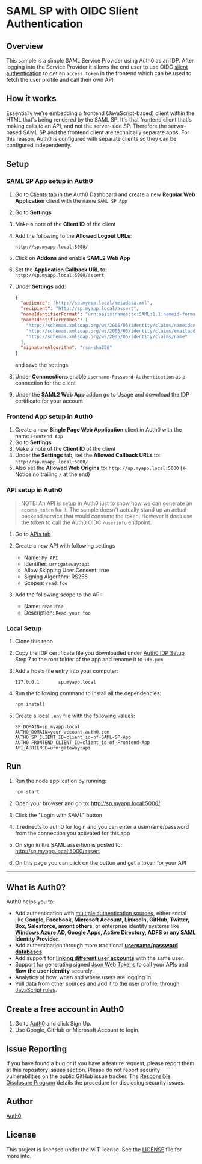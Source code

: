 # SAML SP with OIDC Slient Authentication

## Overview

This sample is a simple SAML Service Provider using Auth0 as an IDP. After logging into the Service Provider it allows the end user to use OIDC [silent authentication](https://auth0.com/docs/api-auth/tutorials/silent-authentication) to get an `access_token` in the frontend which can be used to fetch the user profile and call their own API.

## How it works

Essentially we're embedding a frontend (JavaScript-based) client within the HTML that's being rendered by the SAML SP. It's that frontend client that's making calls to an API, and not the server-side SP. Therefore the server-based SAML SP and the frontend client are technically separate apps. For this reason, Auth0 is configured with separate clients so they can be configured independently.

## Setup

### SAML SP App setup in Auth0

1. Go to [Clients tab](https://manage.auth0.com/#/clients) in the Auth0 Dashboard and create a new **Regular Web Application** client with the name `SAML SP App`
1. Go to **Settings**
1. Make a note of the **Client ID** of the client
1. Add the following to the **Allowed Logout URLs**:

   ```
   http://sp.myapp.local:5000/
   ```

1. Click on **Addons** and enable **SAML2 Web App**
1. Set the **Application Callback URL** to: `http://sp.myapp.local:5000/assert`
1. Under **Settings** add:

    ```json
    {
      "audience": "http://sp.myapp.local/metadata.xml",
      "recipient": "http://sp.myapp.local/assert",
      "nameIdentifierFormat": "urn:oasis:names:tc:SAML:1.1:nameid-format:unspecified",
      "nameIdentifierProbes": [
        "http://schemas.xmlsoap.org/ws/2005/05/identity/claims/nameidentifier",
        "http://schemas.xmlsoap.org/ws/2005/05/identity/claims/emailaddress",
        "http://schemas.xmlsoap.org/ws/2005/05/identity/claims/name"
      ],
      "signatureAlgorithm": "rsa-sha256"
    }
    ```

    and save the settings

1. Under **Connnections** enable `Username-Password-Authentication` as a connection for the client
1. Under the **SAML2 Web App** addon go to Usage and download the IDP certificate for your account

### Frontend App setup in Auth0

1. Create a new **Single Page Web Application** client in Auth0 with the name `Frontend App`
1. Go to **Settings**
1. Make a note of the **Client ID** of the client
1. Under the **Settings** tab, set the  **Allowed Callback URLs** to: `http://sp.myapp.local:5000/`
1. Also set the **Allowed Web Origins** to: `http://sp.myapp.local:5000` (← Notice no trailing `/` at the end)

### API setup in Auth0

> NOTE: An API is setup in Auth0 just to show how we can generate an `access_token` for it. The sample doesn't actually stand up an actual backend service that would consume the token. However it does use the token to call the Auth0 OIDC `/userinfo` endpoint.

1. Go to [APIs tab](https://manage.auth0.com/#/apis)
1. Create a new API with following settings
   - Name: `My API`
   - Identifier: `urn:gateway:api`
   - Allow Skipping User Consent: true
   - Signing Algorithm: RS256
   - Scopes: `read:foo`

1. Add the following scope to the API:
   - Name: `read:foo`
   - Description: `Read your foo`

### Local Setup

1. Clone this repo

1. Copy the IDP certificate file you downloaded under [Auth0 IDP Setup](#auth0-) Step 7 to the root folder of the app and rename it to `idp.pem`

1. Add a hosts file entry into your computer: 

    ```
    127.0.0.1       sp.myapp.local
    ```

1. Run the following command to install all the dependencies:

    ```bash
    npm install
    ```

1. Create a local `.env` file with the following values:

    ```
    SP_DOMAIN=sp.myapp.local
    AUTH0_DOMAIN=your-account.auth0.com
    AUTH0_SP_CLIENT_ID=client_id-of-SAML-SP-App
    AUTH0_FRONTEND_CLIENT_ID=client_id-of-Frontend-App
    API_AUDIENCE=urn:gateway:api
    ```

## Run

1. Run the node application by running:

    ```bash
    npm start
    ```

1. Open your browser and go to: http://sp.myapp.local:5000/
1. Click the "Login with SAML" button
1. It redirects to auth0 for login and you can enter a username/password from the connection you activated for this app
1. On sign in the SAML assertion is posted to: http://sp.myapp.local:5000/assert 
1. On this page you can click on the button and get a token for your API

---

## What is Auth0?

Auth0 helps you to:

* Add authentication with [multiple authentication sources](https://docs.auth0.com/identityproviders), either social like **Google, Facebook, Microsoft Account, LinkedIn, GitHub, Twitter, Box, Salesforce, amont others**, or enterprise identity systems like **Windows Azure AD, Google Apps, Active Directory, ADFS or any SAML Identity Provider**.
* Add authentication through more traditional **[username/password databases](https://docs.auth0.com/mysql-connection-tutorial)**.
* Add support for **[linking different user accounts](https://docs.auth0.com/link-accounts)** with the same user.
* Support for generating signed [Json Web Tokens](https://docs.auth0.com/jwt) to call your APIs and **flow the user identity** securely.
* Analytics of how, when and where users are logging in.
* Pull data from other sources and add it to the user profile, through [JavaScript rules](https://docs.auth0.com/rules).

## Create a free account in Auth0

1. Go to [Auth0](https://auth0.com) and click Sign Up.
2. Use Google, GitHub or Microsoft Account to login.

## Issue Reporting

If you have found a bug or if you have a feature request, please report them at this repository issues section. Please do not report security vulnerabilities on the public GitHub issue tracker. The [Responsible Disclosure Program](https://auth0.com/whitehat) details the procedure for disclosing security issues.

## Author

[Auth0](auth0.com)

## License

This project is licensed under the MIT license. See the [LICENSE](LICENSE.txt) file for more info.
